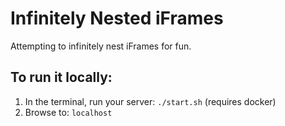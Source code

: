 # Infinitely Nested iFrames

Attempting to infinitely nest iFrames for fun.

## To run it locally:

1. In the terminal, run your server: `./start.sh` (requires docker)
2. Browse to: `localhost`
